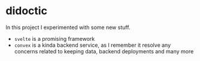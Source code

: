 # didoctic

In this project I experimented with some new stuff.

- `svelte` is a promising framework
- `convex` is a kinda backend service, as I remember it resolve any concerns related to keeping data, backend deployments and many more